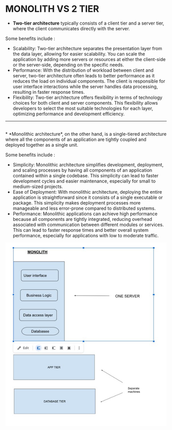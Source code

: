 # MONOLITH VS 2 TIER 




* **Two-tier architecture** typically consists of a client tier and a server tier, where the client communicates directly with the server.  

Some benefits include : 
 * Scalability: Two-tier architecture separates the presentation layer from the data layer, allowing for easier scalability. You can scale the application by adding more servers or resources at either the client-side or the server-side, depending on the specific needs.
* Performance: With the distribution of workload between client and server, two-tier architecture often leads to better performance as it reduces the load on individual components. The client is responsible for user interface interactions while the server handles data processing, resulting in faster response times.
* Flexibility: Two-tier architecture offers flexibility in terms of technology choices for both client and server components. This flexibility allows developers to select the most suitable technologies for each layer, optimizing performance and development efficiency.

*********************************************
<br>
* *Monolithic architecture*, on the other hand, is a single-tiered architecture where all the components of an application are tightly coupled and deployed together as a single unit.

Some benefits include : 
* Simplicity: Monolithic architecture simplifies development, deployment, and scaling processes by having all components of an application contained within a single codebase. This simplicity can lead to faster development cycles and easier maintenance, especially for small to medium-sized projects.
* Ease of Deployment: With monolithic architecture, deploying the entire application is straightforward since it consists of a single executable or package. This simplicity makes deployment processes more manageable and less error-prone compared to distributed systems.
* Performance: Monolithic applications can achieve high performance because all components are tightly integrated, reducing overhead associated with communication between different modules or services. This can lead to faster response times and better overall system performance, especially for applications with low to moderate traffic.

![sds](/pictures/monolith.jpg)